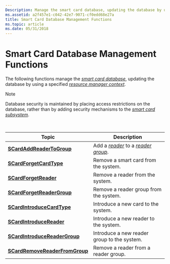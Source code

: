 ```yaml
---
Description: Manage the smart card database, updating the database by using a specified resource manager context.
ms.assetid: a2f457e1-c042-42e7-9071-cf0edd68e27a
title: Smart Card Database Management Functions
ms.topic: article
ms.date: 05/31/2018
---
```


# Smart Card Database Management Functions

The following functions manage the [*smart card database*](https://msdn.microsoft.com/library/ms721625(v=VS.85).aspx), updating the database by using a specified [*resource manager context*](https://msdn.microsoft.com/library/ms721604(v=VS.85).aspx).

> [!Note]  
> Database security is maintained by placing access restrictions on the database, rather than by adding security mechanisms to the [*smart card subsystem*](https://msdn.microsoft.com/library/ms721625(v=VS.85).aspx).

 



| Topic                                                            | Description                                                                                                                                                             |
|------------------------------------------------------------------|-------------------------------------------------------------------------------------------------------------------------------------------------------------------------|
| [**SCardAddReaderToGroup**](/windows/desktop/api/Winscard/nf-winscard-scardaddreadertogroupa)           | Add a [*reader*](https://msdn.microsoft.com/library/ms721604(v=VS.85).aspx) to a [*reader group*](https://msdn.microsoft.com/library/ms721604(v=VS.85).aspx). |
| [**SCardForgetCardType**](/windows/desktop/api/Winscard/nf-winscard-scardforgetcardtypea)               | Remove a smart card from the system.                                                                                                                                    |
| [**SCardForgetReader**](/windows/desktop/api/Winscard/nf-winscard-scardforgetreadera)                   | Remove a reader from the system.                                                                                                                                        |
| [**SCardForgetReaderGroup**](/windows/desktop/api/Winscard/nf-winscard-scardforgetreadergroupa)         | Remove a reader group from the system.                                                                                                                                  |
| [**SCardIntroduceCardType**](/windows/desktop/api/Winscard/nf-winscard-scardintroducecardtypea)         | Introduce a new card to the system.                                                                                                                                     |
| [**SCardIntroduceReader**](/windows/desktop/api/Winscard/nf-winscard-scardintroducereadera)             | Introduce a new reader to the system.                                                                                                                                   |
| [**SCardIntroduceReaderGroup**](/windows/desktop/api/Winscard/nf-winscard-scardintroducereadergroupa)   | Introduce a new reader group to the system.                                                                                                                             |
| [**SCardRemoveReaderFromGroup**](/windows/desktop/api/Winscard/nf-winscard-scardremovereaderfromgroupa) | Remove a reader from a reader group.                                                                                                                                    |



 

 

 



